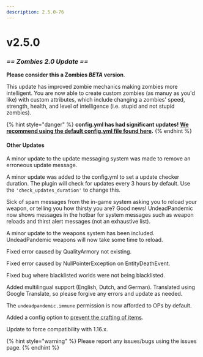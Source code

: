```yaml
---
description: 2.5.0-76
---
```


# v2.5.0

### _**== Zombies 2.0 Update ==**_

**Please consider this a Zombies&#x20;**_**BETA**_**&#x20;version**.

This update has improved zombie mechanics making zombies more intelligent. You are now able to create custom zombies (as manuy as you'd like) with custom attributes, which include changing a zombies' speed, strength, health, and level of intelligence (i.e. stupid and not stupid zombies).

{% hint style="danger" %}
**config.yml has had significant updates!** [**We recommend using the default config.yml file found here**](../../configuration/legacy-config.yml/)**.**
{% endhint %}

#### Other Updates

A minor update to the update messaging system was made to remove an erroneous update message.

A minor update was added to the config.yml to set a update checker duration. The plugin will check for updates every 3 hours by default. Use the `'check_updates_duration'` to change this.

Sick of spam messages from the in-game system asking you to reload your weapon, or telling you how thirsty you are? Good news! UndeadPandemic now shows messages in the hotbar for system messages such as weapon reloads and thirst alert messages (not an exhaustive list).

A minor update to the weapons system has been included. UndeadPandemic weapons will now take some time to reload.

Fixed error caused by QualityArmory not existing.

Fixed error caused by NullPointerException on EntityDeathEvent.

Fixed bug where blacklisted worlds were not being blacklisted.

Added multilingual support (English, Dutch, and German). Translated using Google Translate, so please forgive any errors and update as needed.

The `undeadpandemic.immune` permission is now afforded to OPs by default.

Added a config option to [prevent the crafting of items](broken-reference).

Update to force compatibility with 1.16.x.

{% hint style="warning" %}
Please report any issues/bugs using the issues page.
{% endhint %}
